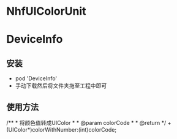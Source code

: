 # NhfUIColorUnit
# DeviceInfo
<h2>安装</h2>
<ul>
<li>pod 'DeviceInfo'</li>
<li>手动下载然后将文件夹拖至工程中即可</li>
</ul>

<h2>使用方法</h2>
/**
 *  将颜色值转成UIColor
 *
 *  @param colorCode
 *
 *  @return 
 */
+ (UIColor*)colorWithNumber:(int)colorCode;
